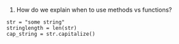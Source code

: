 1. How do we explain when to use methods vs functions?

```
str = "some string"
stringlength = len(str)
cap_string = str.capitalize()
```
